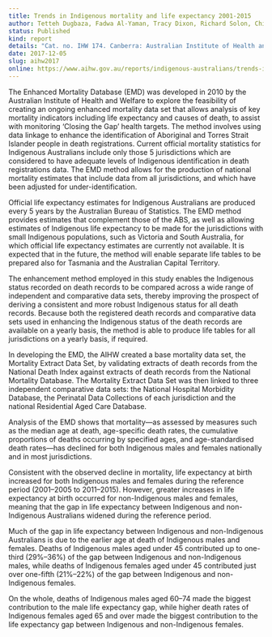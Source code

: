 ```yaml
---
title: Trends in Indigenous mortality and life expectancy 2001-2015
author: Tetteh Dugbaza, Fadwa Al-Yaman, Tracy Dixon, Richard Solon, Ching Choi, Rob Hyndman, Len Smith
status: Published
kind: report
details: "Cat. no. IHW 174. Canberra: Australian Institute of Health and Welfare"
date: 2017-12-05
slug: aihw2017
online: https://www.aihw.gov.au/reports/indigenous-australians/trends-in-indigenous-mortality-and-life-expectancy/contents/table-of-contents
---
```


The Enhanced Mortality Database (EMD) was developed in 2010 by the Australian Institute of Health and Welfare to explore the feasibility of creating an ongoing enhanced mortality data set that allows analysis of key mortality indicators including life expectancy and causes of death, to assist with monitoring ‘Closing the Gap’ health targets. The method involves using data linkage to enhance the identification of Aboriginal and Torres Strait Islander people in death registrations. Current official mortality statistics for Indigenous Australians include only those 5 jurisdictions which are considered to have adequate levels of Indigenous identification in death registrations data. The EMD method allows for the production of national mortality estimates that include data from all jurisdictions, and which have been adjusted for under-identification.

Official life expectancy estimates for Indigenous Australians are produced every 5 years by the Australian Bureau of Statistics. The EMD method provides estimates that complement those of the ABS, as well as allowing estimates of Indigenous life expectancy to be made for the jurisdictions with small Indigenous populations, such as Victoria and South Australia, for which official life expectancy estimates are currently not available. It is expected that in the future, the method will enable separate life tables to be prepared also for Tasmania and the Australian Capital Territory.

The enhancement method employed in this study enables the Indigenous status recorded on death records to be compared across a wide range of independent and comparative data sets, thereby improving the prospect of deriving a consistent and more robust Indigenous status for all death records. Because both the registered death records and comparative data sets used in enhancing the Indigenous status of the death records are available on a yearly basis, the method is able to produce life tables for all jurisdictions on a yearly basis, if required. 

In developing the EMD, the AIHW created a base mortality data set, the Mortality Extract Data Set, by validating extracts of death records from the National Death Index against extracts of death records from the National Mortality Database. The Mortality Extract Data Set was then linked to three independent comparative data sets: the National Hospital
Morbidity Database, the Perinatal Data Collections of each jurisdiction and the national Residential Aged Care Database.

Analysis of the EMD shows that mortality—as assessed by measures such as the median age at death, age-specific death rates, the cumulative proportions of deaths occurring by specified ages, and age-standardised death rates—has declined for both Indigenous males and females nationally and in most jurisdictions. 

Consistent with the observed decline in mortality, life expectancy at birth increased for both Indigenous males and females during the reference period (2001–2005 to 2011–2015). However, greater increases in life expectancy at birth occurred for non-Indigenous males and females, meaning that the gap in life expectancy between Indigenous and non-Indigenous Australians widened during the reference period.

Much of the gap in life expectancy between Indigenous and non-Indigenous Australians is due to the earlier age at death of Indigenous males and females. Deaths of Indigenous males aged under 45 contributed up to one-third (29%–36%) of the gap between Indigenous and non-Indigenous males, while deaths of Indigenous females aged under 45 contributed just over one-fifth (21%–22%) of the gap between Indigenous and non-Indigenous females.

On the whole, deaths of Indigenous males aged 60–74 made the biggest contribution to the male life expectancy gap, while higher death rates of Indigenous females aged 65 and over made the biggest contribution to the life expectancy gap between Indigenous and non-Indigenous females.
